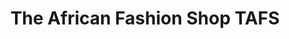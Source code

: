 ---
title: "The African Fashion Shop TAFS"
url: /paris/the-african-fashion-shop-tafs/
shop: vêtements
---